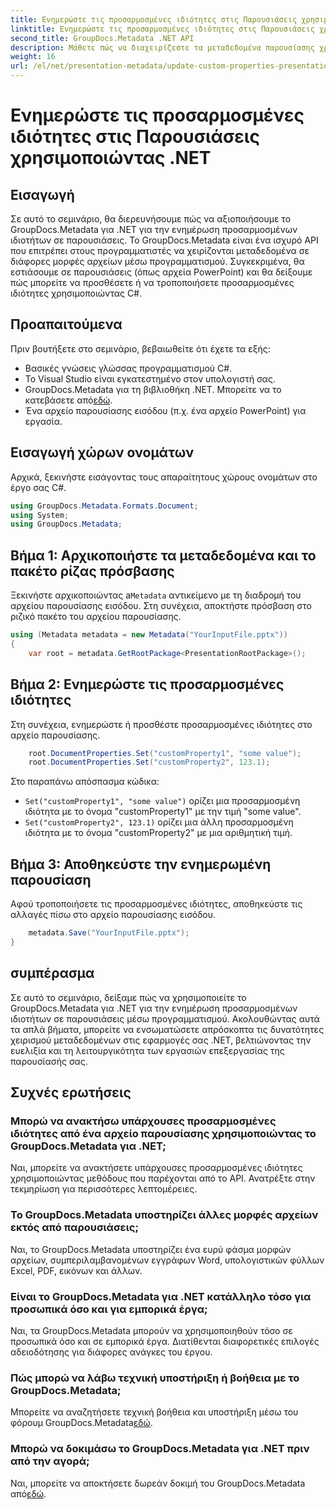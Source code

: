 ```yaml
---
title: Ενημερώστε τις προσαρμοσμένες ιδιότητες στις Παρουσιάσεις χρησιμοποιώντας .NET
linktitle: Ενημερώστε τις προσαρμοσμένες ιδιότητες στις Παρουσιάσεις χρησιμοποιώντας .NET
second_title: GroupDocs.Metadata .NET API
description: Μάθετε πώς να διαχειρίζεστε τα μεταδεδομένα παρουσίασης χρησιμοποιώντας το GroupDocs.Metadata για .NET. Ενημερώστε τις προσαρμοσμένες ιδιότητες αποτελεσματικά σε αρχεία PowerPoint.
weight: 16
url: /el/net/presentation-metadata/update-custom-properties-presentations/
---
```


# Ενημερώστε τις προσαρμοσμένες ιδιότητες στις Παρουσιάσεις χρησιμοποιώντας .NET

## Εισαγωγή
Σε αυτό το σεμινάριο, θα διερευνήσουμε πώς να αξιοποιήσουμε το GroupDocs.Metadata για .NET για την ενημέρωση προσαρμοσμένων ιδιοτήτων σε παρουσιάσεις. Το GroupDocs.Metadata είναι ένα ισχυρό API που επιτρέπει στους προγραμματιστές να χειρίζονται μεταδεδομένα σε διάφορες μορφές αρχείων μέσω προγραμματισμού. Συγκεκριμένα, θα εστιάσουμε σε παρουσιάσεις (όπως αρχεία PowerPoint) και θα δείξουμε πώς μπορείτε να προσθέσετε ή να τροποποιήσετε προσαρμοσμένες ιδιότητες χρησιμοποιώντας C#.
## Προαπαιτούμενα
Πριν βουτήξετε στο σεμινάριο, βεβαιωθείτε ότι έχετε τα εξής:
- Βασικές γνώσεις γλώσσας προγραμματισμού C#.
- Το Visual Studio είναι εγκατεστημένο στον υπολογιστή σας.
-  GroupDocs.Metadata για τη βιβλιοθήκη .NET. Μπορείτε να το κατεβάσετε από[εδώ](https://releases.groupdocs.com/metadata/net/).
- Ένα αρχείο παρουσίασης εισόδου (π.χ. ένα αρχείο PowerPoint) για εργασία.

## Εισαγωγή χώρων ονομάτων
Αρχικά, ξεκινήστε εισάγοντας τους απαραίτητους χώρους ονομάτων στο έργο σας C#.
```csharp
using GroupDocs.Metadata.Formats.Document;
using System;
using GroupDocs.Metadata;
```
## Βήμα 1: Αρχικοποιήστε τα μεταδεδομένα και το πακέτο ρίζας πρόσβασης
 Ξεκινήστε αρχικοποιώντας a`Metadata` αντικείμενο με τη διαδρομή του αρχείου παρουσίασης εισόδου. Στη συνέχεια, αποκτήστε πρόσβαση στο ριζικό πακέτο του αρχείου παρουσίασης.
```csharp
using (Metadata metadata = new Metadata("YourInputFile.pptx"))
{
    var root = metadata.GetRootPackage<PresentationRootPackage>();
```
## Βήμα 2: Ενημερώστε τις προσαρμοσμένες ιδιότητες
Στη συνέχεια, ενημερώστε ή προσθέστε προσαρμοσμένες ιδιότητες στο αρχείο παρουσίασης.
```csharp
    root.DocumentProperties.Set("customProperty1", "some value");
    root.DocumentProperties.Set("customProperty2", 123.1);
```
Στο παραπάνω απόσπασμα κώδικα:
- `Set("customProperty1", "some value")` ορίζει μια προσαρμοσμένη ιδιότητα με το όνομα "customProperty1" με την τιμή "some value".
- `Set("customProperty2", 123.1)` ορίζει μια άλλη προσαρμοσμένη ιδιότητα με το όνομα "customProperty2" με μια αριθμητική τιμή.
## Βήμα 3: Αποθηκεύστε την ενημερωμένη παρουσίαση
Αφού τροποποιήσετε τις προσαρμοσμένες ιδιότητες, αποθηκεύστε τις αλλαγές πίσω στο αρχείο παρουσίασης εισόδου.
```csharp
    metadata.Save("YourInputFile.pptx");
}
```

## συμπέρασμα
Σε αυτό το σεμινάριο, δείξαμε πώς να χρησιμοποιείτε το GroupDocs.Metadata για .NET για την ενημέρωση προσαρμοσμένων ιδιοτήτων σε παρουσιάσεις μέσω προγραμματισμού. Ακολουθώντας αυτά τα απλά βήματα, μπορείτε να ενσωματώσετε απρόσκοπτα τις δυνατότητες χειρισμού μεταδεδομένων στις εφαρμογές σας .NET, βελτιώνοντας την ευελιξία και τη λειτουργικότητα των εργασιών επεξεργασίας της παρουσίασής σας.

## Συχνές ερωτήσεις
### Μπορώ να ανακτήσω υπάρχουσες προσαρμοσμένες ιδιότητες από ένα αρχείο παρουσίασης χρησιμοποιώντας το GroupDocs.Metadata για .NET;
Ναι, μπορείτε να ανακτήσετε υπάρχουσες προσαρμοσμένες ιδιότητες χρησιμοποιώντας μεθόδους που παρέχονται από το API. Ανατρέξτε στην τεκμηρίωση για περισσότερες λεπτομέρειες.
### Το GroupDocs.Metadata υποστηρίζει άλλες μορφές αρχείων εκτός από παρουσιάσεις;
Ναι, το GroupDocs.Metadata υποστηρίζει ένα ευρύ φάσμα μορφών αρχείων, συμπεριλαμβανομένων εγγράφων Word, υπολογιστικών φύλλων Excel, PDF, εικόνων και άλλων.
### Είναι το GroupDocs.Metadata για .NET κατάλληλο τόσο για προσωπικά όσο και για εμπορικά έργα;
Ναι, τα GroupDocs.Metadata μπορούν να χρησιμοποιηθούν τόσο σε προσωπικά όσο και σε εμπορικά έργα. Διατίθενται διαφορετικές επιλογές αδειοδότησης για διάφορες ανάγκες του έργου.
### Πώς μπορώ να λάβω τεχνική υποστήριξη ή βοήθεια με το GroupDocs.Metadata;
 Μπορείτε να αναζητήσετε τεχνική βοήθεια και υποστήριξη μέσω του φόρουμ GroupDocs.Metadata[εδώ](https://forum.groupdocs.com/c/metadata/14).
### Μπορώ να δοκιμάσω το GroupDocs.Metadata για .NET πριν από την αγορά;
 Ναι, μπορείτε να αποκτήσετε δωρεάν δοκιμή του GroupDocs.Metadata από[εδώ](https://releases.groupdocs.com/).